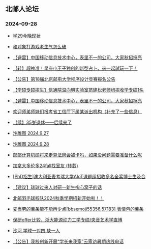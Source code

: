 ## 北邮人论坛 
### 2024-09-28

+ [学29今晚现状](https://bbs.byr.cn/article/Picture/3367915)

+ [和对象打游戏老生气怎么破](https://bbs.byr.cn/article/Feeling/3209754)

+ [【避雷】中国移动信息技术中心，表里不一的公司，大家秋招擦亮](https://bbs.byr.cn/article/Job/2216503)

+ [【转】超神准！星座小王子独创的新型占卜、來一起試玩一下！](https://bbs.byr.cn/article/Constellations/326533)

+ [【公告】第18届北京邮电大学程序设计竞赛报名公告](https://bbs.byr.cn/article/ACM%5FICPC/101516)

+ [【学硕专硕招生】信通院温向明实验室苗建松老师组招收学专硕1名](https://bbs.byr.cn/article/AimGraduate/1231219)

+ [【避雷】中国移动信息技术中心，表里不一的公司，大家秋招擦亮](https://bbs.byr.cn/article/WorkLife/1220356)

+ [欢迎师弟师妹们报考省工信厅下属某派出机构（补充了一些信息）](https://bbs.byr.cn/article/Fujian/462920)

+ [【续】35岁退休——后续来了](https://bbs.byr.cn/article/Talking/6426899)

+ [沙雕图 2024.9.27](https://bbs.byr.cn/article/Joke/732455)

+ [沙雕图 2024.9.28](https://bbs.byr.cn/article/Joke/732467)

+ [邮邮计算机硕将来走算法岗会被卡吗，如果没问题需要准备什么呢](https://bbs.byr.cn/article/Job/2216490)

+ [加拿大多伦多24fall找室友 (转载)](https://bbs.byr.cn/article/GoAbroad/397695)

+ [[PhD招生]澳大利亚麦考瑞大学AIoT课题组招收多名全奖博士生及合](https://bbs.byr.cn/article/GoAbroad/397639)

+ [【建议】球球过来人对研一新生掏心窝子的话](https://bbs.byr.cn/article/AimGraduate/1231241)

+ [北邮羽毛球校队2024秋季学期招新开始啦！！](https://bbs.byr.cn/article/Badminton/163326)

+ [麦当劳的薯条能不能再少点[bbsemoji55356,57183] 表情包的薯条](https://bbs.byr.cn/article/Picture/3367896)

+ [保研offer比较，浙大能源动力工学专硕/央音艺术学直博](https://bbs.byr.cn/article/AimGraduate/1231215)

+ [沙河 学球一对四 缺一人](https://bbs.byr.cn/article/Badminton/163405)

+ [【公告】我校创新开展“学长来我家”云家访暑期热线电话](https://bbs.byr.cn/article/Selfsupport/23817)

